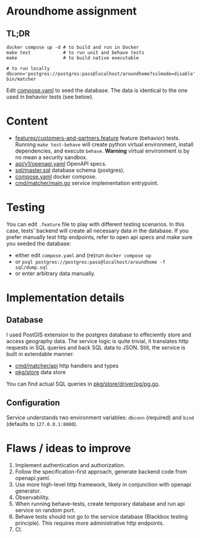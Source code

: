# Aroundhome assignment

## TL;DR

```shell
docker compose up -d # to build and run in Docker
make test            # to run unit and behave tests
make                 # to build native executable

# to run locally
dbconn='postgres://postgres:pass@localhost/aroundhome?sslmode=disable' bin/matcher
```

Edit [compose.yaml](compose.yaml) to seed the database. The data is identical to the one used in behavior tests (see below).

# Content

* [features/customers-and-partners.feature](./features/customers-and-partners.feature) feature (behavior) tests.
  Running `make test-behave` will create python virtual environment, install dependencies, and execute `behave`. **Warning**
  virtual environment is by no mean a security sandbox.
* [api/v1/openapi.yaml](./api/v1/openapi.yaml) OpenAPI specs.
* [sql/master.sql](./sql/master.sql) database schema (postgres).
* [compose.yaml](./compose.yaml) docker compose.
* [cmd/matcher/main.go](./cmd/matcher/main.go) service implementation entrypoint.

# Testing

You can edit `.feature` file to play with different testing scenarios. In this case, tests' backend will create all necessary data
in the database. If you prefer manually test http endpoints, refer to open api specs and make sure you seeded the database:
* either edit `compose.yaml` and (re)run `docker compose up`
* or `psql postgres://postgres:pass@localhost/aroundhome -f sql/dump.sql`
* or enter arbitrary data manually.

# Implementation details

## Database

I used PostGIS extension to the postgres database to effeciently store and access geography data. The service logic is quite trivial,
it translates http requests in SQL queries and back SQL data to JSON. Still, the service is built in extendable manner:
* [cmd/matcher/api](./cmd/matcher/api) http handlers and types
* [pkg/store](./pkg/store) data store

You can find actual SQL queries in [pkg/store/driver/pg/pg.go](./pkg/store/driver/pg/pg.go).

## Configuration

Service understands two environment variables: `dbconn` (required) and `bind` (defaults to `127.0.0.1:8080`).

# Flaws / ideas to improve

1. Implement authentication and authorization.
2. Follow the specification-first approach, generate backend code from openapi.yaml.
3. Use more high-level http framework, likely in conjunction with openapi generator.
4. Observability.
5. When running behave-tests, create temporary database and run api service on random port.
6. Behave tests should not go to the service database (Blackbox testing principle). This requires more administrative http endpoints.
7. CI.
